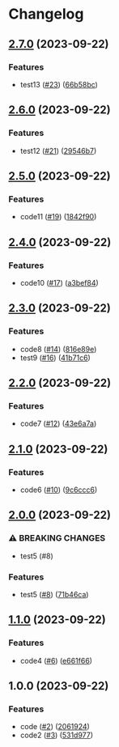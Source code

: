 # Changelog

## [2.7.0](https://github.com/tomasstorc/java-f/compare/v2.6.0...v2.7.0) (2023-09-22)


### Features

* test13 ([#23](https://github.com/tomasstorc/java-f/issues/23)) ([66b58bc](https://github.com/tomasstorc/java-f/commit/66b58bce6b016c3c1c0b0b735e5b780ad7acc756))

## [2.6.0](https://github.com/tomasstorc/java-f/compare/v2.5.0...v2.6.0) (2023-09-22)


### Features

* test12 ([#21](https://github.com/tomasstorc/java-f/issues/21)) ([29546b7](https://github.com/tomasstorc/java-f/commit/29546b769e237aa5f85f0dab0d4bd2fcd98cb8b1))

## [2.5.0](https://github.com/tomasstorc/java-f/compare/v2.4.0...v2.5.0) (2023-09-22)


### Features

* code11 ([#19](https://github.com/tomasstorc/java-f/issues/19)) ([1842f90](https://github.com/tomasstorc/java-f/commit/1842f90580cdcc2c6293f60a829c13c2ca5fba7f))

## [2.4.0](https://github.com/tomasstorc/java-f/compare/v2.3.0...v2.4.0) (2023-09-22)


### Features

* code10 ([#17](https://github.com/tomasstorc/java-f/issues/17)) ([a3bef84](https://github.com/tomasstorc/java-f/commit/a3bef84168fb145bfa320fffd7fcc5a21d402add))

## [2.3.0](https://github.com/tomasstorc/java-f/compare/v2.2.0...v2.3.0) (2023-09-22)


### Features

* code8 ([#14](https://github.com/tomasstorc/java-f/issues/14)) ([816e89e](https://github.com/tomasstorc/java-f/commit/816e89e63c9557094c349e23ef922ddd362a57a5))
* test9 ([#16](https://github.com/tomasstorc/java-f/issues/16)) ([41b71c6](https://github.com/tomasstorc/java-f/commit/41b71c68892d6de48b2e4c3d926735f268f44eff))

## [2.2.0](https://www.github.com/tomasstorc/java-f/compare/v2.1.0...v2.2.0) (2023-09-22)


### Features

* code7 ([#12](https://www.github.com/tomasstorc/java-f/issues/12)) ([43e6a7a](https://www.github.com/tomasstorc/java-f/commit/43e6a7a1a2369100909a57d7c4cf2ab4eee15313))

## [2.1.0](https://www.github.com/tomasstorc/java-f/compare/v2.0.0...v2.1.0) (2023-09-22)


### Features

* code6 ([#10](https://www.github.com/tomasstorc/java-f/issues/10)) ([9c6ccc6](https://www.github.com/tomasstorc/java-f/commit/9c6ccc6b1aa6c09196b75b6e1925fa0d12629699))

## [2.0.0](https://www.github.com/tomasstorc/java-f/compare/v1.1.0...v2.0.0) (2023-09-22)


### ⚠ BREAKING CHANGES

* test5 (#8)

### Features

* test5 ([#8](https://www.github.com/tomasstorc/java-f/issues/8)) ([71b46ca](https://www.github.com/tomasstorc/java-f/commit/71b46ca952e7eaf500985db27bd73aefbd653e52))

## [1.1.0](https://www.github.com/tomasstorc/java-f/compare/v1.0.0...v1.1.0) (2023-09-22)


### Features

* code4 ([#6](https://www.github.com/tomasstorc/java-f/issues/6)) ([e661f66](https://www.github.com/tomasstorc/java-f/commit/e661f6640c14439cd5473c6f089a6c6e3cfe9e5d))

## 1.0.0 (2023-09-22)


### Features

* code ([#2](https://www.github.com/tomasstorc/java-f/issues/2)) ([2061924](https://www.github.com/tomasstorc/java-f/commit/20619249aab744466df05996a08634b11fddf51b))
* code2 ([#3](https://www.github.com/tomasstorc/java-f/issues/3)) ([531d977](https://www.github.com/tomasstorc/java-f/commit/531d977e9f24120d99fbea850da39d2a87f9afed))
